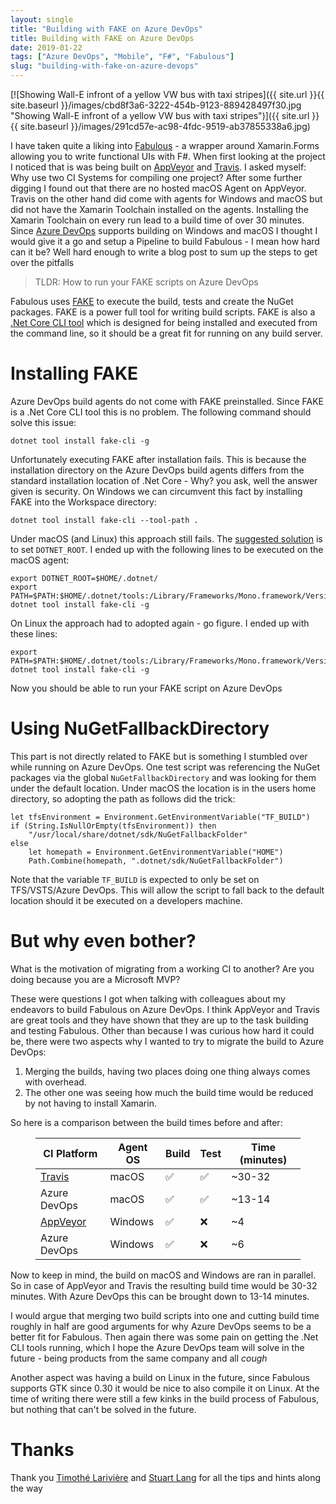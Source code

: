 ```yaml
---
layout: single
title: "Building with FAKE on Azure DevOps"
title: Building with FAKE on Azure DevOps
date: 2019-01-22
tags: ["Azure DevOps", "Mobile", "F#", "Fabulous"]
slug: "building-with-fake-on-azure-devops"
---
```


[![Showing Wall-E infront of a yellow VW bus with taxi stripes]({{ site.url }}{{ site.baseurl }}/images/cbd8f3a6-3222-454b-9123-889428497f30.jpg "Showing Wall-E infront of a yellow VW bus with taxi stripes")]({{ site.url }}{{ site.baseurl }}/images/291cd57e-ac98-4fdc-9519-ab37855338a6.jpg)

I have taken quite a liking into [Fabulous](https://github.com/fsprojects/Fabulous) - a wrapper around Xamarin.Forms allowing you to write functional UIs with F#. When first looking at the project I noticed that is was being built on [AppVeyor](https://www.appveyor.com/) and [Travis](https://travis-ci.org/). I asked myself: Why use two CI Systems for compiling one project? After some further digging I found out that there are no hosted macOS Agent on AppVeyor. Travis on the other hand did come with agents for Windows and macOS but did not have the Xamarin Toolchain installed on the agents. Installing the Xamarin Toolchain on every run lead to a build time of over 30 minutes. Since [Azure DevOps](https://azure.microsoft.com/en-us/solutions/devops/) supports building on Windows and macOS I thought I would give it a go and setup a Pipeline to build Fabulous - I mean how hard can it be? Well hard enough to write a blog post to sum up the steps to get over the pitfalls


> TLDR: How to run your FAKE scripts on Azure DevOps


Fabulous uses [FAKE](https://fake.build/) to execute the build, tests and create the NuGet packages. FAKE is a power full tool for writing build scripts. FAKE is also a [.Net Core CLI tool](https://docs.microsoft.com/en-us/dotnet/core/tools/?tabs=netcore2x) which is designed for being installed and executed from the command line, so it should be a great fit for running on any build server.

# Installing FAKE

Azure DevOps build agents do not come with FAKE preinstalled. Since FAKE is a .Net Core CLI tool this is no problem. The following command should solve this issue:


    dotnet tool install fake-cli -g


Unfortunately executing FAKE after installation fails. This is because the installation directory on the Azure DevOps build agents differs from the standard installation location of .Net Core - Why? you ask, well the answer given is security. On Windows we can circumvent this fact by installing FAKE into the Workspace directory:


    dotnet tool install fake-cli --tool-path .


Under macOS (and Linux) this approach still fails. The [suggested solution](https://github.com/Microsoft/azure-pipelines-image-generation/issues/531) is to set `DOTNET_ROOT`. I ended up with the following lines to be executed on the macOS agent:


    export DOTNET_ROOT=$HOME/.dotnet/
    export PATH=$PATH:$HOME/.dotnet/tools:/Library/Frameworks/Mono.framework/Versions/Current/Commands
    dotnet tool install fake-cli -g


On Linux the approach had to adopted again - go figure. I ended up with these lines:


    export PATH=$PATH:$HOME/.dotnet/tools:/Library/Frameworks/Mono.framework/Versions/Current/Commands
    dotnet tool install fake-cli -g


Now you should be able to run your FAKE script on Azure DevOps

# Using NuGetFallbackDirectory

This part is not directly related to FAKE but is something I stumbled over while running on Azure DevOps. One test script was referencing the NuGet packages via the global `NuGetFallbackDirectory` and was looking for them under the default location. Under macOS the location is in the users home directory, so adopting the path as follows did the trick:


    let tfsEnvironment = Environment.GetEnvironmentVariable("TF_BUILD")
    if (String.IsNullOrEmpty(tfsEnvironment)) then
        "/usr/local/share/dotnet/sdk/NuGetFallbackFolder"
    else
        let homepath = Environment.GetEnvironmentVariable("HOME")
        Path.Combine(homepath, ".dotnet/sdk/NuGetFallbackFolder")


Note that the variable `TF_BUILD` is expected to only be set on TFS/VSTS/Azure DevOps. This will allow the script to fall back to the default location should it be executed on a developers machine.

# But why even bother?

What is the motivation of migrating from a working CI to another? Are you doing because you are a Microsoft MVP?

These were questions I got when talking with colleagues about my endeavors to build Fabulous on Azure DevOps. I think AppVeyor and Travis are great tools and they have shown that they are up to the task building and testing Fabulous. Other than because I was curious how hard it could be, there were two aspects why I wanted to try to migrate the build to Azure DevOps:

1. Merging the builds, having two places doing one thing always comes with overhead.
2. The other one was seeing how much the build time would be reduced by not having to install Xamarin.


So here is a comparison between the build times before and after:
<figure><table>
<thead>
<tr><th>CI Platform</th><th>Agent OS</th><th>Build</th><th>Test</th><th>Time (minutes)</th></tr></thead>
<tbody><tr><td><a href="https://travis-ci.org/fsprojects/Fabulous/builds">Travis</a></td><td>macOS</td><td>✅</td><td>✅</td><td>~30-32</td></tr><tr><td>Azure DevOps</td><td>macOS</td><td>✅</td><td>✅</td><td>~13-14</td></tr><tr><td><a href="https://ci.appveyor.com/project/dsyme/elmish-xamarinforms/history">AppVeyor</a></td><td>Windows</td><td>✅</td><td>❌</td><td>~4</td></tr><tr><td>Azure DevOps</td><td>Windows</td><td>✅</td><td>❌</td><td>~6</td></tr></tbody>
</table></figure>
Now to keep in mind, the build on macOS and Windows are ran in parallel. So in case of AppVeyor and Travis the resulting build time would be 30-32 minutes. With Azure DevOps this can be brought down to 13-14 minutes.

I would argue that merging two build scripts into one and cutting build time roughly in half are good arguments for why Azure DevOps seems to be a better fit for Fabulous. Then again there was some pain on getting the .Net CLI tools running, which I hope the Azure DevOps team will solve in the future - being products from the same company and all *cough*

Another aspect was having a build on Linux in the future, since Fabulous supports GTK since 0.30 it would be nice to also compile it on Linux. At the time of writing there were still a few kinks in the build process of Fabulous, but nothing that can't be solved in the future.

# Thanks

Thank you [Timothé Larivière](https://twitter.com/Tim_Lariviere) and [Stuart Lang](https://twitter.com/stuartblang) for all the tips and hints along the way
